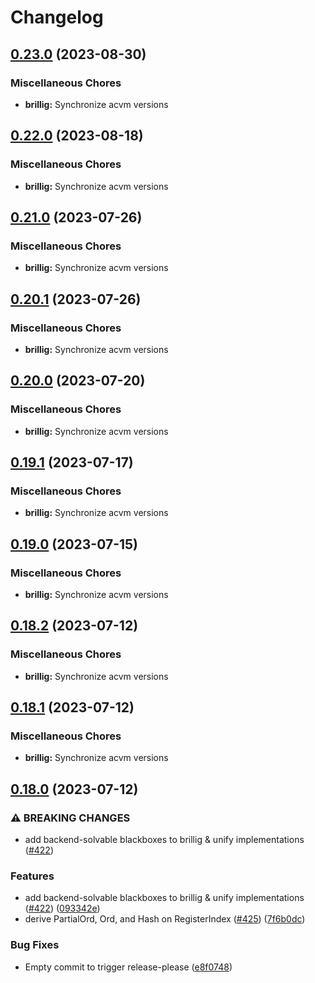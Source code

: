 # Changelog

## [0.23.0](https://github.com/noir-lang/acvm/compare/brillig-v0.22.0...brillig-v0.23.0) (2023-08-30)


### Miscellaneous Chores

* **brillig:** Synchronize acvm versions

## [0.22.0](https://github.com/noir-lang/acvm/compare/brillig-v0.21.0...brillig-v0.22.0) (2023-08-18)


### Miscellaneous Chores

* **brillig:** Synchronize acvm versions

## [0.21.0](https://github.com/noir-lang/acvm/compare/brillig-v0.20.1...brillig-v0.21.0) (2023-07-26)


### Miscellaneous Chores

* **brillig:** Synchronize acvm versions

## [0.20.1](https://github.com/noir-lang/acvm/compare/brillig-v0.20.0...brillig-v0.20.1) (2023-07-26)


### Miscellaneous Chores

* **brillig:** Synchronize acvm versions

## [0.20.0](https://github.com/noir-lang/acvm/compare/brillig-v0.19.1...brillig-v0.20.0) (2023-07-20)


### Miscellaneous Chores

* **brillig:** Synchronize acvm versions

## [0.19.1](https://github.com/noir-lang/acvm/compare/brillig-v0.19.0...brillig-v0.19.1) (2023-07-17)


### Miscellaneous Chores

* **brillig:** Synchronize acvm versions

## [0.19.0](https://github.com/noir-lang/acvm/compare/brillig-v0.18.2...brillig-v0.19.0) (2023-07-15)


### Miscellaneous Chores

* **brillig:** Synchronize acvm versions

## [0.18.2](https://github.com/noir-lang/acvm/compare/brillig-v0.18.1...brillig-v0.18.2) (2023-07-12)


### Miscellaneous Chores

* **brillig:** Synchronize acvm versions

## [0.18.1](https://github.com/noir-lang/acvm/compare/brillig-v0.18.0...brillig-v0.18.1) (2023-07-12)


### Miscellaneous Chores

* **brillig:** Synchronize acvm versions

## [0.18.0](https://github.com/noir-lang/acvm/compare/brillig-v0.17.0...brillig-v0.18.0) (2023-07-12)


### ⚠ BREAKING CHANGES

* add backend-solvable blackboxes to brillig & unify implementations ([#422](https://github.com/noir-lang/acvm/issues/422))

### Features

* add backend-solvable blackboxes to brillig & unify implementations ([#422](https://github.com/noir-lang/acvm/issues/422)) ([093342e](https://github.com/noir-lang/acvm/commit/093342ea9481a311fa71343b8b7a22774788838a))
* derive PartialOrd, Ord, and Hash on RegisterIndex ([#425](https://github.com/noir-lang/acvm/issues/425)) ([7f6b0dc](https://github.com/noir-lang/acvm/commit/7f6b0dc138c4e11d2b5847f0c9603979cc43493a))


### Bug Fixes

* Empty commit to trigger release-please ([e8f0748](https://github.com/noir-lang/acvm/commit/e8f0748042ef505d59ab63266d3c36c5358ee30d))
